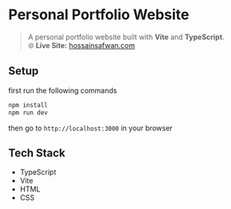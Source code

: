 # Personal Portfolio Website

> A personal portfolio website built with **Vite** and **TypeScript**.  
> 🌐 **Live Site:** [hossainsafwan.com](https://hossainsafwan.com)

## Setup

first run the following commands

```bash
npm install
npm run dev
```

then go to `http://localhost:3000` in your browser

## Tech Stack

- TypeScript
- Vite
- HTML
- CSS
